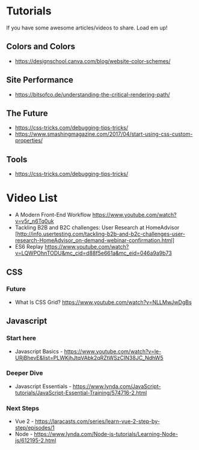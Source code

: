 # Tutorials

If you have some awesome articles/videos to share. Load em up!


## Colors and Colors 
- https://designschool.canva.com/blog/website-color-schemes/

## Site Performance
- https://bitsofco.de/understanding-the-critical-rendering-path/

## The Future
- https://css-tricks.com/debugging-tips-tricks/
- https://www.smashingmagazine.com/2017/04/start-using-css-custom-properties/

## Tools 
- https://css-tricks.com/debugging-tips-tricks/

# Video List 
- A Modern Front-End Workflow  https://www.youtube.com/watch?v=v5r_n6Tq0uk
- Tackling B2B and B2C challenges: User Research at HomeAdvisor  [http://info.usertesting.com/tackling-b2b-and-b2c-challenges-user-research-HomeAdvisor_on-demand-webinar-confirmation.html]
- ES6 Replay https://www.youtube.com/watch?v=LQWPOhnTODU&mc_cid=d88f5e661a&mc_eid=046a9a9b73






## CSS 
 
 
 ### Future 
- What Is CSS Grid? https://www.youtube.com/watch?v=NLLMwJwDgBs

## Javascript 

### Start here 
- Javascript Basics - https://www.youtube.com/watch?v=le-URjBhevE&list=PLWKjhJtqVAbk2qRZtWSzCIN38JC_NdhW5

### Deeper Dive 
- Javascript Essentials - https://www.lynda.com/JavaScript-tutorials/JavaScript-Essential-Training/574716-2.html

### Next Steps
- Vue 2 - https://laracasts.com/series/learn-vue-2-step-by-step/episodes/1
- Node - https://www.lynda.com/Node-js-tutorials/Learning-Node-js/612195-2.html
